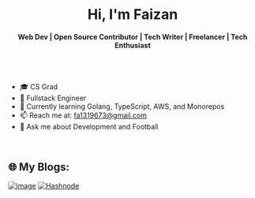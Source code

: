 
<!--
**Faizan711/Faizan711** is a ✨ _special_ ✨ repository because its `README.md` (this file) appears on your GitHub profile.

Here are some ideas to get you started:

- 🔭 I’m currently working on ...
- 🌱 I’m currently learning ...
- 👯 I’m looking to collaborate on ...
- 🤔 I’m looking for help with ...
- 💬 Ask me about ...
- 📫 How to reach me: ...
- 😄 Pronouns: ...
- ⚡ Fun fact: ...
-->

<div align="center">
<h1 align="center">Hi, I'm Faizan</h1>
<h4 align="center">Web Dev | Open Source Contributor | Tech Writer | Freelancer | Tech Enthusiast</h4>
</div>

<!-- <div align="center">
  <a href="https://1999azzar.github.io/1999AZZAR/">
    <img src="https://github.com/1999AZZAR/1999AZZAR/blob/main/resources/img/grid-snake.svg"
         alt="snake" />
  </a>
</div> -->

<br/>
<br/>


<div>


  - 🎓 CS Grad
  - 💼 Fullstack Engineer
  - 🌱 Currently learning Golang, TypeScript, AWS, and Monorepos
  - 📫 Reach me at: [fa1319673@gmail.com](mailto:fa1319673@gmail.com)
  - 💬 Ask me about Development and Football
  
</div>

<br clear="right" />

## 🌐 My Blogs:

[![image](https://img.shields.io/badge/Medium-12100E?style=for-the-badge&logo=medium&logoColor=white)](https://medium.com/@@faizan711)
[![Hashnode](https://img.shields.io/badge/Hashnode-2962FF?style=for-the-badge&logo=hashnode&logoColor=white)](https://sololearner.hashnode.dev)



